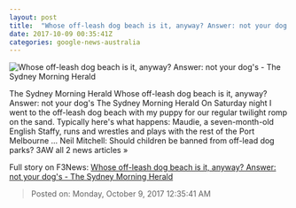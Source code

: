 ```yaml
---
layout: post
title:  "Whose off-leash dog beach is it, anyway? Answer: not your dog's - The Sydney Morning Herald"
date: 2017-10-09 00:35:41Z
categories: google-news-australia
---
```


![Whose off-leash dog beach is it, anyway? Answer: not your dog's - The Sydney Morning Herald](http://www.smh.com.au/content/dam/images/g/y/w/t/v/r/image.related.articleLeadwide.620x349.gywu1g.png/1507503828905.jpg)

The Sydney Morning Herald Whose off-leash dog beach is it, anyway? Answer: not your dog's The Sydney Morning Herald On Saturday night I went to the off-leash dog beach with my puppy for our regular twilight romp on the sand. Typically here's what happens: Maudie, a seven-month-old English Staffy, runs and wrestles and plays with the rest of the Port Melbourne ... Neil Mitchell: Should children be banned from off-lead dog parks? 3AW all 2 news articles »


Full story on F3News: [Whose off-leash dog beach is it, anyway? Answer: not your dog's - The Sydney Morning Herald](http://www.f3nws.com/n/eeZzFD)

> Posted on: Monday, October 9, 2017 12:35:41 AM
